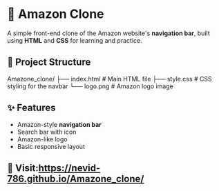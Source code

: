 # 🛒 Amazon Clone

A simple front-end clone of the Amazon website's **navigation bar**, built using **HTML** and **CSS** for learning and practice.

## 📂 Project Structure
Amazone_clone/
├── index.html   # Main HTML file
├── style.css    # CSS styling for the navbar
└── logo.png     # Amazon logo image

## ✨ Features
- Amazon-style **navigation bar**
- Search bar with icon
- Amazon-like logo
- Basic responsive layout

## 🚀 Visit:https://nevid-786.github.io/Amazone_clone/

